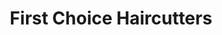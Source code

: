 ---
title: "First Choice Haircutters"
url: /riverview/first-choice-haircutters/
shop: hairdresser
---